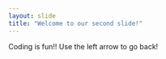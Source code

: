 ```yaml
---
layout: slide
title: "Welcome to our second slide!"
---
```

Coding is fun!!
Use the left arrow to go back!
